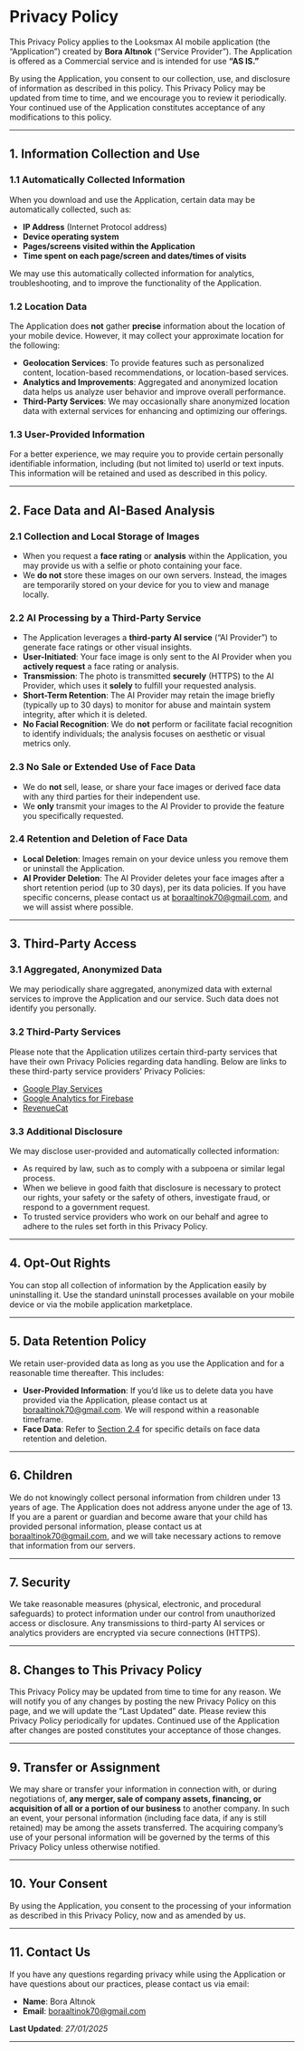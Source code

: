 # **Privacy Policy**

This Privacy Policy applies to the Looksmax AI mobile application (the “Application”) created by **Bora Altınok** (“Service Provider”). The Application is offered as a Commercial service and is intended for use **“AS IS.”**

By using the Application, you consent to our collection, use, and disclosure of information as described in this policy. This Privacy Policy may be updated from time to time, and we encourage you to review it periodically. Your continued use of the Application constitutes acceptance of any modifications to this policy.

---

## **1. Information Collection and Use**

### **1.1 Automatically Collected Information**
When you download and use the Application, certain data may be automatically collected, such as:
- **IP Address** (Internet Protocol address)
- **Device operating system**
- **Pages/screens visited within the Application**
- **Time spent on each page/screen and dates/times of visits**
  
We may use this automatically collected information for analytics, troubleshooting, and to improve the functionality of the Application.

### **1.2 Location Data**
The Application does **not** gather **precise** information about the location of your mobile device. However, it may collect your approximate location for the following:
- **Geolocation Services**: To provide features such as personalized content, location-based recommendations, or location-based services.  
- **Analytics and Improvements**: Aggregated and anonymized location data helps us analyze user behavior and improve overall performance.  
- **Third-Party Services**: We may occasionally share anonymized location data with external services for enhancing and optimizing our offerings.

### **1.3 User-Provided Information**
For a better experience, we may require you to provide certain personally identifiable information, including (but not limited to) userId or text inputs. This information will be retained and used as described in this policy.

---

## **2. Face Data and AI-Based Analysis**

### **2.1 Collection and Local Storage of Images**
- When you request a **face rating** or **analysis** within the Application, you may provide us with a selfie or photo containing your face.  
- We **do not** store these images on our own servers. Instead, the images are temporarily stored on your device for you to view and manage locally.

### **2.2 AI Processing by a Third-Party Service**
- The Application leverages a **third-party AI service** (“AI Provider”) to generate face ratings or other visual insights.  
- **User-Initiated**: Your face image is only sent to the AI Provider when you **actively request** a face rating or analysis.  
- **Transmission**: The photo is transmitted **securely** (HTTPS) to the AI Provider, which uses it **solely** to fulfill your requested analysis.  
- **Short-Term Retention**: The AI Provider may retain the image briefly (typically up to 30 days) to monitor for abuse and maintain system integrity, after which it is deleted.  
- **No Facial Recognition**: We do **not** perform or facilitate facial recognition to identify individuals; the analysis focuses on aesthetic or visual metrics only.

### **2.3 No Sale or Extended Use of Face Data**
- We do **not** sell, lease, or share your face images or derived face data with any third parties for their independent use.  
- We **only** transmit your images to the AI Provider to provide the feature you specifically requested.

### **2.4 Retention and Deletion of Face Data**
- **Local Deletion**: Images remain on your device unless you remove them or uninstall the Application.  
- **AI Provider Deletion**: The AI Provider deletes your face images after a short retention period (up to 30 days), per its data policies. If you have specific concerns, please contact us at [boraaltinok70@gmail.com](mailto:boraaltinok70@gmail.com), and we will assist where possible.

---

## **3. Third-Party Access**

### **3.1 Aggregated, Anonymized Data**
We may periodically share aggregated, anonymized data with external services to improve the Application and our service. Such data does not identify you personally.

### **3.2 Third-Party Services**
Please note that the Application utilizes certain third-party services that have their own Privacy Policies regarding data handling. Below are links to these third-party service providers’ Privacy Policies:

- [Google Play Services](https://www.google.com/policies/privacy/)
- [Google Analytics for Firebase](https://firebase.google.com/support/privacy)
- [RevenueCat](https://www.revenuecat.com/privacy)

### **3.3 Additional Disclosure**
We may disclose user-provided and automatically collected information:
- As required by law, such as to comply with a subpoena or similar legal process.  
- When we believe in good faith that disclosure is necessary to protect our rights, your safety or the safety of others, investigate fraud, or respond to a government request.  
- To trusted service providers who work on our behalf and agree to adhere to the rules set forth in this Privacy Policy.

---

## **4. Opt-Out Rights**

You can stop all collection of information by the Application easily by uninstalling it. Use the standard uninstall processes available on your mobile device or via the mobile application marketplace.

---

## **5. Data Retention Policy**

We retain user-provided data as long as you use the Application and for a reasonable time thereafter. This includes:
- **User-Provided Information**: If you’d like us to delete data you have provided via the Application, please contact us at [boraaltinok70@gmail.com](mailto:boraaltinok70@gmail.com). We will respond within a reasonable timeframe.  
- **Face Data**: Refer to [Section 2.4](#24-retention-and-deletion-of-face-data) for specific details on face data retention and deletion.

---

## **6. Children**

We do not knowingly collect personal information from children under 13 years of age. The Application does not address anyone under the age of 13. If you are a parent or guardian and become aware that your child has provided personal information, please contact us at [boraaltinok70@gmail.com](mailto:boraaltinok70@gmail.com), and we will take necessary actions to remove that information from our servers.

---

## **7. Security**

We take reasonable measures (physical, electronic, and procedural safeguards) to protect information under our control from unauthorized access or disclosure. Any transmissions to third-party AI services or analytics providers are encrypted via secure connections (HTTPS).

---

## **8. Changes to This Privacy Policy**

This Privacy Policy may be updated from time to time for any reason. We will notify you of any changes by posting the new Privacy Policy on this page, and we will update the “Last Updated” date. Please review this Privacy Policy periodically for updates. Continued use of the Application after changes are posted constitutes your acceptance of those changes.

---

## **9. Transfer or Assignment**

We may share or transfer your information in connection with, or during negotiations of, **any merger, sale of company assets, financing, or acquisition of all or a portion of our business** to another company. In such an event, your personal information (including face data, if any is still retained) may be among the assets transferred. The acquiring company’s use of your personal information will be governed by the terms of this Privacy Policy unless otherwise notified.

---

## **10. Your Consent**

By using the Application, you consent to the processing of your information as described in this Privacy Policy, now and as amended by us.

---

## **11. Contact Us**

If you have any questions regarding privacy while using the Application or have questions about our practices, please contact us via email:

- **Name**: Bora Altınok  
- **Email**: [boraaltinok70@gmail.com](mailto:boraaltinok70@gmail.com)

**Last Updated**: *27/01/2025*

---

